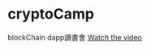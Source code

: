 # cryptoCamp
blockChain dapp讀書會
[Watch the video](https://github.com/Itzel71/cryptoCamp/assets/bmi.mp4)
